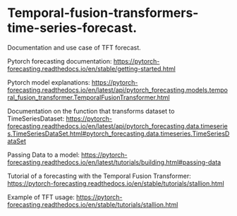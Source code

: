 # Temporal-fusion-transformers-time-series-forecast.
Documentation and use case of TFT forecast.

Pytorch forecasting documentation: https://pytorch-forecasting.readthedocs.io/en/stable/getting-started.html

Pytorch model explanations: https://pytorch-forecasting.readthedocs.io/en/latest/api/pytorch_forecasting.models.temporal_fusion_transformer.TemporalFusionTransformer.html

Documentation on the function that transforms dataset to TimeSeriesDataset: https://pytorch-forecasting.readthedocs.io/en/latest/api/pytorch_forecasting.data.timeseries.TimeSeriesDataSet.html#pytorch_forecasting.data.timeseries.TimeSeriesDataSet

Passing Data to a model:
https://pytorch-forecasting.readthedocs.io/en/latest/tutorials/building.html#passing-data

Tutorial of a forecasting with the Temporal Fusion Transformer: https://pytorch-forecasting.readthedocs.io/en/stable/tutorials/stallion.html

Example of TFT usage: https://pytorch-forecasting.readthedocs.io/en/stable/tutorials/stallion.html
